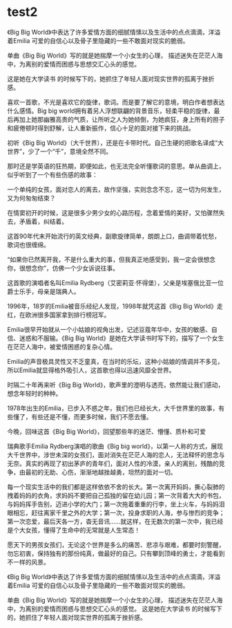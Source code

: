 # test2
《Big Big World》中表达了许多爱情方面的细腻情愫以及生活中的点点滴滴，洋溢着Emilia 可爱的自信心以及骨子里隐藏的一些不敢面对现实的脆弱。

单曲《Big Big World》写的就是她揣摩一个小女生的心理， 描述迷失在茫茫人海中，为离别的爱情而困惑与思想交汇心头的感觉。

这是她在大学读书 的时候写下的，她抓住了年轻人面对现实世界的孤离于挫折感。

喜欢一首歌，不光是喜欢它的旋律，歌词。而是要了解它的意境，明白作者想表达什么感情。Big big world拥有着另人浮想联翩的背景音乐，轻柔平稳的旋律，最后再加上她那幽雅高贵的气质，让所听之人为她倾倒，为她疯狂，身上所有的担子和疲倦顿时得到舒解，让人重新振作，信心十足的面对接下来的挑战。

初听《Big Big World》（大千世界），还是在卡带时代。自己生硬的把歌名译成“大世界”，少了一个“千”，意境全然不同。

那时还是学英语的狂热期，即便如此，也无法完全听懂歌词的意思。单从曲调上，似乎听到了一个有些伤感的故事：

一个单纯的女孩，面对恋人的离去，故作坚强，实则念念不忘，这一切为何发生，又为何匆匆结束？

在情窦初开的时候，这是很多少男少女的心路历程，念着爱情的美好，又怕骤然失去，矛盾着，纠结着。



这首90年代末开始流行的英文经典，副歌旋律简单，朗朗上口，曲调带着忧愁，歌词也很缠绵。

“如果你已然离开我，不是什么重大的事，但我真正地感受到，我一定会很想念你，很想念你”，仿佛一个少女诉说往事。

这首歌的演唱者名叫Emilia Rydberg（艾密莉亚·怀得堡），父亲是埃塞俄比亚一位爵士乐手，母亲是瑞典人。

1996年，18岁的Emilia被音乐经纪人发现，1998年就凭这首《Big Big World》走红，在欧洲很多国家拿到排行榜冠军。

Emilia很早开始就从一个小姑娘的视角出发，记述豆蔻年华中，女孩的敏感、自信、迷惑和不服输。《Big Big World》是她在大学读书时写下的，描写了一个女生在茫茫人海中，被爱情困惑的复杂心情。

Emilia的声音极具灵性又不乏童真，在当时的乐坛，这种小姑娘的情调并不多见，所以Emilia就显得格外吸引人，这首歌也得以迅速风靡全世界。

时隔二十年再来听《Big Big World》，歌声里的澄明与透亮，依然能让我们感动，想念年轻时的种种。

1978年出生的Emilia，已步入不惑之年，我们也已经长大，大千世界里的故事，有些懂了，有些还是不懂，而更多时候，我们不愿去懂。

今晚，回味这首《Big Big World》，回望那些年的迷茫、懵懂、质朴和可爱

瑞典歌手Emilia Rydberg演唱的歌曲《Big big world》，以第一人称的方式，展现大千世界中，涉世未深的女孩们，面对消失在茫茫人海的恋人，无法释怀的思念与无奈。真实的再现了初出茅庐的青年们，面对人性的冷漠，亲人的离别，残酷的竞争，由最初的无助、心伤，渐渐地越挫越勇，坦然的面对一切。

每一个现实生活中的我们都是这样依依不舍的长大。第一次离开妈妈，撕心裂肺的拽着妈妈的衣角，求妈妈不要把自己孤独的留在幼儿园；第一次背着大大的书包，与妈妈挥手告别，迈进小学的大门；第一次拖着重重的行李，坐上火车，与妈妈泪眼相忘，赶往离家千里之外的大学；第一次，投身求职的人海，参与惨烈的竞争；第一次恋爱，最后天各一方，杳无音讯……就这样，在无数次的第一次中，我已经是个大女孩，懂得了生命中的无常就是人生常态！

愿天下的男孩女孩们，无论这个世界是多么的痛苦、悲凉与艰难，都要时刻警醒，勿忘初衷，保持独有的那份纯真，做最好的自己。只有攀到顶峰的勇士，才能看到不一样的风景。


《Big Big World》中表达了许多爱情方面的细腻情愫以及生活中的点点滴滴，洋溢着Emilia 可爱的自信心以及骨子里隐藏的一些不敢面对现实的脆弱。

单曲《Big Big World》写的就是她揣摩一个小女生的心理， 描述迷失在茫茫人海中，为离别的爱情而困惑与思想交汇心头的感觉。
这是她在大学读书 的时候写下的，她抓住了年轻人面对现实世界的孤离于挫折感。 
